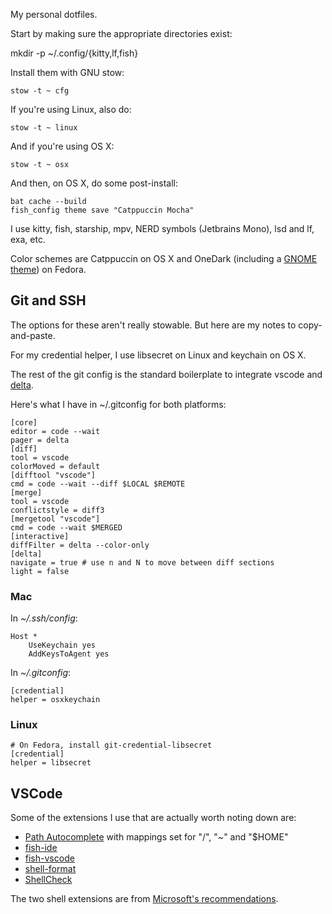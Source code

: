 My personal dotfiles.

Start by making sure the appropriate directories exist:

mkdir -p ~/.config/{kitty,lf,fish}

Install them with GNU stow:

    stow -t ~ cfg

If you're using Linux, also do:

    stow -t ~ linux

And if you're using OS X:

    stow -t ~ osx

And then, on OS X, do some post-install:

    bat cache --build
    fish_config theme save "Catppuccin Mocha"

I use kitty, fish, starship, mpv, NERD symbols (Jetbrains Mono), lsd and lf, exa, etc.

Color schemes are Catppuccin on OS X and OneDark (including a [GNOME theme](https://github.com/lonr/adwaita-one-dark)) on Fedora.

## Git and SSH

The options for these aren't really stowable. But here are my notes to copy-and-paste.

For my credential helper, I use libsecret on Linux and keychain on OS X.

The rest of the git config is the standard boilerplate to integrate vscode and
[delta](https://github.com/dandavison/delta).

Here's what I have in ~/.gitconfig for both platforms:

    [core]
    editor = code --wait
    pager = delta
    [diff]
    tool = vscode
    colorMoved = default
    [difftool "vscode"]
    cmd = code --wait --diff $LOCAL $REMOTE
    [merge]
    tool = vscode
    conflictstyle = diff3
    [mergetool "vscode"]
    cmd = code --wait $MERGED
    [interactive]
    diffFilter = delta --color-only
    [delta]
    navigate = true # use n and N to move between diff sections
    light = false

### Mac

In *~/.ssh/config*:

    Host *
        UseKeychain yes
        AddKeysToAgent yes

In *~/.gitconfig*:

    [credential]
    helper = osxkeychain

### Linux

    # On Fedora, install git-credential-libsecret
    [credential]
    helper = libsecret

## VSCode

Some of the extensions I use that are actually worth noting down are:

* [Path Autocomplete](https://marketplace.visualstudio.com/items?itemName=ionutvmi.path-autocomplete) with mappings set for "/", "~" and "$HOME"
* [fish-ide](https://marketplace.visualstudio.com/items?itemName=lunaryorn.fish-ide)
* [fish-vscode](https://marketplace.visualstudio.com/items?itemName=skyapps.fish-vscode)
* [shell-format](https://marketplace.visualstudio.com/items?itemName=foxundermoon.shell-format)
* [ShellCheck](https://marketplace.visualstudio.com/items?itemName=timonwong.shellcheck)

The two shell extensions are from [Microsoft's recommendations](https://microsoft.github.io/code-with-engineering-playbook/code-reviews/recipes/bash/).